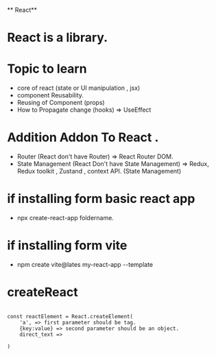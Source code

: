 ** React**

# React is a library.

# Topic to learn

- core of react (state or UI manipulation , jsx)
- component Reusability.
- Reusing of Component (props)
- How to Propagate change (hooks) => UseEffect

# Addition Addon To React .
- Router (React don't have Router) => React Router DOM.
- State Management (React Don't have State Management) => Redux, Redux toolkit , Zustand , context API. (State Management)



# if installing form basic react app

 - npx create-react-app foldername.

 # if installing form vite 

 - npm create vite@lates  my-react-app --template



# createReact

``` react

const reactElement = React.createElement(
    'a', => first parameter should be tag.
    {key:value} => second parameter should be an object.
    direct_text => 

)



```